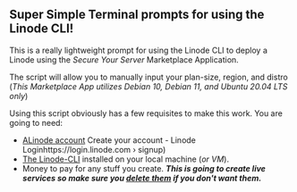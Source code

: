## Super Simple Terminal prompts for using the Linode CLI!

This is a really lightweight prompt for using the Linode CLI to deploy a Linode using the *Secure Your Server* Marketplace Application.  

The script will allow you to manually input your plan-size, region, and distro (*This Marketplace App utilizes Debian 10, Debian 11, and Ubuntu 20.04 LTS only*)

Using this script obviously has a few requisites to make this work. You are going to need:

- [ALinode account](https://login.linode.com)
Create your account - Linode Loginhttps://login.linode.com › signup)
- [The Linode-CLI](https://www.linode.com/docs/products/tools/cli/guides/install/)  installed on your local machine (*or VM*).
- Money to pay for any stuff you create.  ***This is going to create live services so make sure you [delete them](https://www.linode.com/docs/products/platform/billing/guides/stop-billing/) if you don't want them.***


